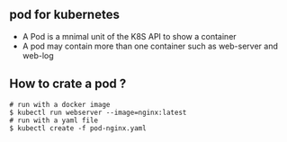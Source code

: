 ## pod for kubernetes 

- A Pod is a mnimal unit of the K8S API to show a container 
- A pod may contain more than one container such as web-server and web-log 

## How to crate a pod ? 

```
# run with a docker image
$ kubectl run webserver --image=nginx:latest 
# run with a yaml file
$ kubectl create -f pod-nginx.yaml 
```
